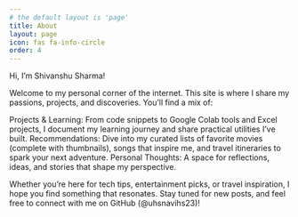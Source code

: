 ```yaml
---
# the default layout is 'page'
title: About
layout: page
icon: fas fa-info-circle
order: 4
---
```


Hi, I’m Shivanshu Sharma! 

Welcome to my personal corner of the internet.
This site is where I share my passions, projects, and discoveries. You’ll find a mix of:

Projects & Learning: From code snippets to Google Colab tools and Excel projects, I document my learning journey and share practical utilities I’ve built.
Recommendations: Dive into my curated lists of favorite movies (complete with thumbnails), songs that inspire me, and travel itineraries to spark your next adventure.
Personal Thoughts: A space for reflections, ideas, and stories that shape my perspective.

Whether you’re here for tech tips, entertainment picks, or travel inspiration, I hope you find something that resonates. Stay tuned for new posts, and feel free to connect with me on GitHub (@uhsnavihs23)!

